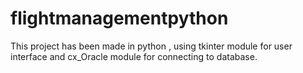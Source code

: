 # flightmanagementpython

This project has been made in python , using tkinter module for user interface and cx_Oracle module for connecting to database. 
